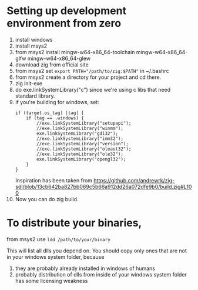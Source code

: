 # Setting up development environment from zero

1. install windows
1. install msys2
1. from msys2 install mingw-w64-x86_64-toolchain mingw-w64-x86_64-glfw mingw-w64-x86_64-glew
1. download zig from official site
1. from msys2 set `export PATH="/path/to/zig:$PATH"` in ~/.bashrc
1. from msys2 create a directory for your project and cd there.
1. zig init-exe
1. do exe.linkSystemLibrary("c") since we're using c libs that need standard library.
1. if you're building for windows, set:
    ```
    if (target.os_tag) |tag| { 
        if (tag == .windows) {
            //exe.linkSystemLibrary("setupapi");
            //exe.linkSystemLibrary("winmm");
            exe.linkSystemLibrary("gdi32");
            //exe.linkSystemLibrary("imm32");
            //exe.linkSystemLibrary("version");
            //exe.linkSystemLibrary("oleaut32");
            //exe.linkSystemLibrary("ole32");
            exe.linkSystemLibrary("opengl32");
        }
    }
    ```
    Inspiration has been taken from https://github.com/andrewrk/zig-sdl/blob/13cb642ba827bb069c5b66a912dd26a072dfe9b0/build.zig#L100
1.  Now you can do zig build.

# To distribute your binaries,
from msys2 use `ldd /path/to/your/binary`

This will list all dlls you depend on. You should copy only ones that are not in your windows system folder, because 

1. they are probably already installed in windows of humans
1. probably distribution of dlls from inside of your windows system folder has some licensing weakness